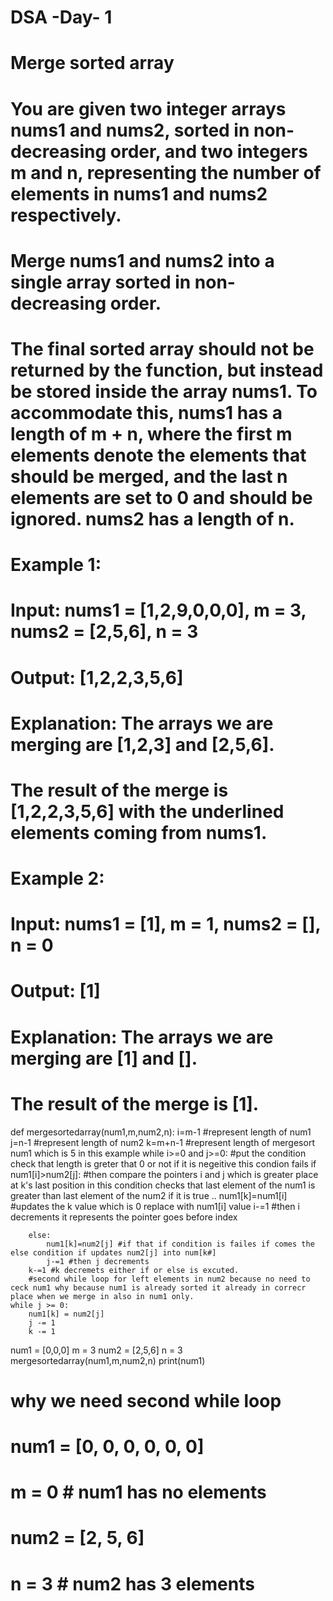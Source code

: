 # DSA -Day- 1
# Merge sorted array
# You are given two integer arrays nums1 and nums2, sorted in non-decreasing order, and two integers m and n, representing the number of elements in nums1 and nums2 respectively.

# Merge nums1 and nums2 into a single array sorted in non-decreasing order.

# The final sorted array should not be returned by the function, but instead be stored inside the array nums1. To accommodate this, nums1 has a length of m + n, where the first m elements denote the elements that should be merged, and the last n elements are set to 0 and should be ignored. nums2 has a length of n.

 

# Example 1:

# Input: nums1 = [1,2,9,0,0,0], m = 3, nums2 = [2,5,6], n = 3
# Output: [1,2,2,3,5,6]
# Explanation: The arrays we are merging are [1,2,3] and [2,5,6].
# The result of the merge is [1,2,2,3,5,6] with the underlined elements coming from nums1.
# Example 2:

# Input: nums1 = [1], m = 1, nums2 = [], n = 0
# Output: [1]
# Explanation: The arrays we are merging are [1] and [].
# The result of the merge is [1].

def mergesortedarray(num1,m,num2,n):
    i=m-1 #represent length of num1
    j=n-1 #represent length of num2
    k=m+n-1 #represent length of mergesort num1 which is 5 in this example
    while i>=0 and j>=0: #put the condition check that length is greter that 0 or not if it is negeitive this condion fails
        if num1[i]>num2[j]: #then compare the pointers i and j which is greater place at k's last position in this condition checks that last element of the num1 is greater than last element of the num2 if it is true ..
            num1[k]=num1[i] #updates the k value which is 0 replace with num1[i] value
            i-=1 #then i decrements it represents the pointer goes before index
        
        else:
            num1[k]=num2[j] #if that if condition is failes if comes the else condition if updates num2[j] into num[k#]
            j-=1 #then j decrements
        k-=1 #k decremets either if or else is excuted.
        #second while loop for left elements in num2 because no need to ceck num1 why because num1 is already sorted it already in correcr place when we merge in also in num1 only.
    while j >= 0:
        num1[k] = num2[j]
        j -= 1
        k -= 1



num1 = [0,0,0]
m = 3
num2 = [2,5,6] 
n = 3
mergesortedarray(num1,m,num2,n)
print(num1)

# why we need second while loop
# num1 = [0, 0, 0, 0, 0, 0]
# m = 0  # num1 has no elements
# num2 = [2, 5, 6]
# n = 3  # num2 has 3 elements
